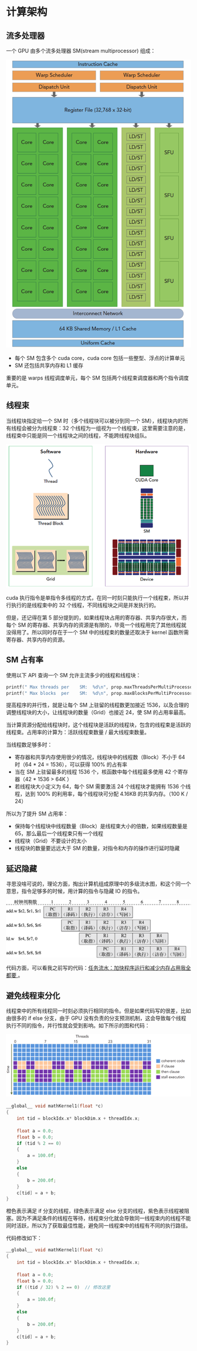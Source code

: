 # 计算架构

## 流多处理器

一个 GPU 由多个流多处理器 SM(stream multiprocessor) 组成：

<p align="center">
  <img src="../../imgs/fermi_sm.png" alt="Image" />
</p>

- 每个 SM 包含多个 cuda core，cuda core 包括一些整型、浮点的计算单元
- SM 还包括共享内存和 L1 缓存

重要的是 warps 线程调度单元，每个 SM 包括两个线程束调度器和两个指令调度单元。

## 线程束

当线程块指定给一个 SM 时（多个线程块可以被分到同一个 SM），线程块内的所有线程会被分为线程束：32 个线程为一组视为一个线程束，这里需要注意的是，线程束中只能是同一个线程块之间的线程，不能跨线程块组队。

<p align="center">
  <img src="../../imgs/software-hardware-model.png" alt="Image" />
</p>

cuda 执行指令是单指令多线程的方式，在同一时刻只能执行一个线程束，所以并行执行的是线程束中的 32 个线程，不同线程块之间是并发执行的。

但是，还记得在第 5 部分提到的，如果线程块占用的寄存器、共享内存很大，而每个 SM 的寄存器、共享内存的资源是有限的，毕竟一个线程用完了其他线程就没得用了。所以同时存在于一个 SM 中的线程束的数量还取决于 kernel 函数所需寄存器、共享内存的资源。

## SM 占有率

使用以下 API 查询一个 SM 允许主流多少的线程和线程块：

```c
printf(" Max threads per    SM:  %d\n", prop.maxThreadsPerMultiProcessor);  // 1536
printf(" Max blocks  per    SM:  %d\n", prop.maxBlocksPerMultiProcessor);   // 24
```

提高程序的并行性，就是让每个 SM 上驻留的线程数更加接近 1536，以及合理的调整线程块的大小，让线程块的数量（Grid）也接近 24，使 SM 的占用率最高。

当计算资源分配给线程块时，这个线程块是活跃的线程块，包含的线程束是活跃的线程束。占用率的计算为：活跃线程束数量 / 最大线程束数量。

当线程数足够多时：

- 寄存器和共享内存使用很少的情况，线程块中的线程数（Block）不小于 64 时（64 * 24 = 1536），可以获得 100% 的占有率
- 当在 SM 上驻留最多的线程 1536 个，核函数中每个线程最多使用 42 个寄存器（42 * 1536 > 64K ）
- 若线程块大小定义为 64，每个 SM 需要激活 24 个线程块才能拥有 1536 个线程，达到 100% 的利用率，每个线程块可分配 4.16KB 的共享内存。（100 K / 24）

所以为了提升 SM 占用率：

- 保持每个线程块中线程数量（Block）是线程束大小的倍数，如果线程数量是 65，那么最后一个线程束只有一个线程
- 线程块（Grid）不要设计的太小
- 线程块的数量要远远大于 SM 的数量，对指令和内存的操作进行延时隐藏

## 延迟隐藏

寻思没啥可说的，理论方面，掏出计算机组成原理中的多级流水图，和这个同一个意思，指令足够多的时候，用计算的指令与隐藏 IO 的指令。

<p align="center">
  <img src="../../imgs/pipelineflow.png" alt="Image" />
</p>

代码方面，可以看我之前写的代码：[任务流水：加快程序运行和减少内存占用我全都要
](https://muyuuuu.github.io/2024/05/07/multi-pipeline/)。

## 避免线程束分化

线程束中的所有线程同一时刻必须执行相同的指令。但是如果代码写的很差，比如由很多的 if else  分支，由于 GPU 没有负责的分支预测机制，这会导致每个线程执行不同的指令，并行性就会受到影响。如下所示的图和代码：

<p align="center">
  <img src="../../imgs/thread-split.png" alt="Image" />
</p>

```c
__global__ void mathKernel1(float *c)
{
    int tid = blockIdx.x* blockDim.x + threadIdx.x;
 
    float a = 0.0;
    float b = 0.0;
    if (tid % 2 == 0)
    {
        a = 100.0f;
    }
    else
    {
        b = 200.0f;
    }
    c[tid] = a + b;
}
```

橙色表示满足 if 分支的线程，绿色表示满足 else 分支的线程，紫色表示线程被阻塞。因为不满足条件的线程在等待，线程束分化就会导致同一线程束内的线程不能同时活跃，所以为了获取最佳性能，避免同一线程束中的线程有不同的执行路径。

代码修改如下：

```c
__global__ void mathKernel1(float *c)
{
    int tid = blockIdx.x* blockDim.x + threadIdx.x;
 
    float a = 0.0;
    float b = 0.0;
    if ((tid / 32) % 2 == 0)  // 修改这里
    {
        a = 100.0f;
    }
    else
    {
        b = 200.0f;
    }
    c[tid] = a + b;
}
```